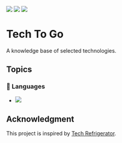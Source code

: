 <img src="https://img.shields.io/github/license/untypedjay/tech-to-go"/> <img src="https://img.shields.io/github/repo-size/untypedjay/tech-to-go"/> <img src="https://img.shields.io/github/last-commit/untypedjay/tech-to-go/main"/>

# Tech To Go
A knowledge base of selected technologies.

## Topics
### 💬 Languages
* [<img src="https://img.shields.io/badge/Java-d10203"/>](https://github.com/untypedjay/tech-to-go/blob/main/languages/java/index.md)

## Acknowledgment
This project is inspired by [Tech Refrigerator](https://github.com/GimunLee/tech-refrigerator).
